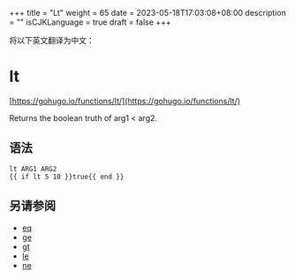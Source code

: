 +++
title = "Lt"
weight = 65
date = 2023-05-18T17:03:08+08:00
description = ""
isCJKLanguage = true
draft = false
+++

将以下英文翻译为中文：
# lt

[https://gohugo.io/functions/lt/](https://gohugo.io/functions/lt/)

Returns the boolean truth of arg1 < arg2.

## 语法

```
lt ARG1 ARG2
{{ if lt 5 10 }}true{{ end }}
```

## 另请参阅

- [eq](https://gohugo.io/functions/eq/)
- [ge](https://gohugo.io/functions/ge/)
- [gt](https://gohugo.io/functions/gt/)
- [le](https://gohugo.io/functions/le/)
- [ne](https://gohugo.io/functions/ne/)
